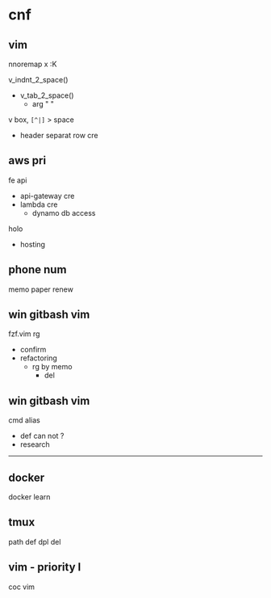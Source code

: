 
# cnf


## vim

nnoremap x :K


v_indnt_2_space()
- v_tab_2_space()
  - arg "    "


v box, `[^|]` > space
- header separat row cre


## aws pri

fe api
- api-gateway cre
- lambda cre
  - dynamo db access

holo
- hosting


## phone num

memo paper renew


## win gitbash vim

fzf.vim rg
- confirm
- refactoring
  - rg by memo
    - del


## win gitbash vim

cmd alias
- def can not ?
- research



---

## docker

docker learn


## tmux

path def dpl del


## vim  -  priority l

coc vim



